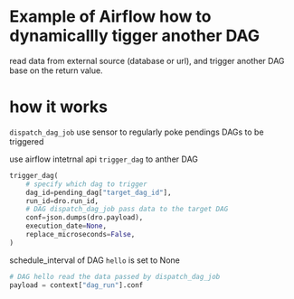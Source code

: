 # Example of Airflow how to dynamicallly tigger another DAG

read data from external source (database or url), and trigger another DAG base on the return value.

# how it works

`dispatch_dag_job` use sensor to regularly poke pendings DAGs to be triggered

use airflow intetrnal api `trigger_dag` to anther DAG


```python
trigger_dag(
    # specify which dag to trigger
    dag_id=pending_dag["target_dag_id"],
    run_id=dro.run_id,
    # DAG dispatch_dag_job pass data to the target DAG
    conf=json.dumps(dro.payload),
    execution_date=None,
    replace_microseconds=False,
)
```


schedule_interval of DAG `hello` is set to None

```python
# DAG hello read the data passed by dispatch_dag_job
payload = context["dag_run"].conf
```